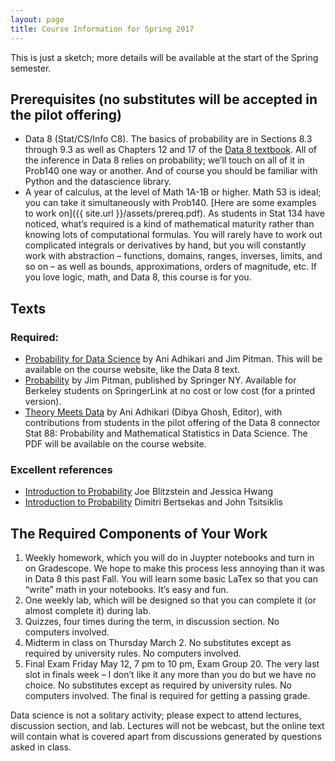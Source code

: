 ```yaml
---
layout: page
title: Course Information for Spring 2017
---
```

This is just a sketch; more details will be available at the start of the Spring semester.


## Prerequisites (no substitutes will be accepted in the pilot offering)
- Data 8 (Stat/CS/Info C8). The basics of probability are in Sections 8.3 through 9.3 as well as Chapters 12 and 17 of the [Data 8 textbook](https://www.inferentialthinking.com/index.html). All of the inference in Data 8 relies on probability; we’ll touch on all of it in Prob140 one way or another. And of course you should be familiar with Python and the datascience library.
- A year of calculus, at the level of Math 1A-1B or higher. Math 53 is ideal; you can take it simultaneously with Prob140. [Here are some examples to work on]({{ site.url }}/assets/prereq.pdf). As students in Stat 134 have noticed, what’s required is a kind of mathematical maturity rather than knowing lots of computational formulas. You will rarely have to work out complicated integrals or derivatives by hand, but you will constantly work with abstraction – functions, domains, ranges, inverses, limits, and so on – as well as bounds, approximations, orders of magnitude, etc.
If you love logic, math, and Data 8, this course is for you.


## Texts
### Required:
- [Probability for Data Science](/textbook_placeholder) by Ani Adhikari and Jim Pitman. This will be available on the course website, like the Data 8 text.
- [Probability](http://springer.com/us/book/9780387979748) by Jim Pitman, published by Springer NY. Available for Berkeley students on SpringerLink at no cost or low cost (for a printed version).
- [Theory Meets Data](/textbook_placeholder) by Ani Adhikari (Dibya Ghosh, Editor), with contributions from students in the pilot offering of the Data 8 connector Stat 88: Probability and Mathematical Statistics in Data Science. The PDF will be available on the course website.

### Excellent references
- [Introduction to Probability](http://a.co/8zK4XZG) Joe Blitzstein and Jessica Hwang
- [Introduction to Probability](http://athenasc.com/probbook.html) Dimitri Bertsekas and John Tsitsiklis


## The Required Components of Your Work
1. Weekly homework, which you will do in Juypter notebooks and turn in on Gradescope. We hope to make this process less annoying than it was in Data 8 this past Fall. You will learn some basic LaTex so that you can “write” math in your notebooks. It’s easy and fun.
2. One weekly lab, which will be designed so that you can complete it (or almost complete it) during lab.
3. Quizzes, four times during the term, in discussion section. No computers involved.
4. Midterm in class on Thursday March 2. No substitutes except as required by university rules. No computers involved.
5. Final Exam Friday May 12, 7 pm to 10 pm, Exam Group 20. The very last slot in finals week – I don’t like it any more than you do but we have no choice. No substitutes except as required by university rules. No computers involved. The final is required for getting a passing grade. 

Data science is not a solitary activity; please expect to attend lectures, discussion section, and lab. Lectures will not be webcast, but the online text will contain what is covered apart from discussions generated by questions asked in class.

